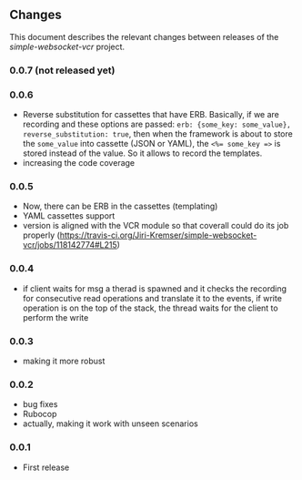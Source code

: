 ## Changes

This document describes the relevant changes between releases of the
_simple-websocket-vcr_ project.

### 0.0.7 (not released yet)

### 0.0.6
* Reverse substitution for cassettes that have ERB. Basically, if we are recording and these options are passed: `erb: {some_key: some_value}, reverse_substitution: true`, then when the framework is about to store the `some_value` into cassette (JSON or YAML), the `<%= some_key =>` is stored instead of the value. So it allows to record the templates.
* increasing the code coverage

### 0.0.5
* Now, there can be ERB in the cassettes (templating)
* YAML cassettes support
* version is aligned with the VCR module so that coverall could do its job properly (https://travis-ci.org/Jiri-Kremser/simple-websocket-vcr/jobs/118142774#L215)

### 0.0.4
* if client waits for msg a therad is spawned and it checks the recording for consecutive read operations and translate it to the events, if write operation is on the top of the stack, the thread waits for the client to perform the write

### 0.0.3
* making it more robust

### 0.0.2
* bug fixes
* Rubocop
* actually, making it work with unseen scenarios

### 0.0.1

* First release
